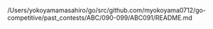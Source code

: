 /Users/yokoyamamasahiro/go/src/github.com/myokoyama0712/go-competitive/past_contests/ABC/090-099/ABC091/README.md